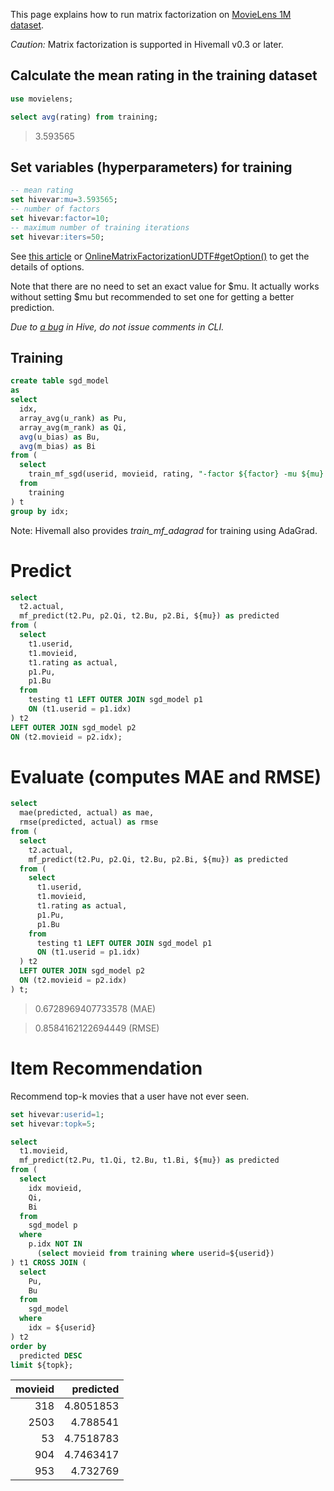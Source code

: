 
<!-- 
  Hivemall: Hive scalable Machine Learning Library
  
  Licensed under the Apache License, Version 2.0 (the "License");
  you may not use this file except in compliance with the License.
  You may obtain a copy of the License at
  
          http://www.apache.org/licenses/LICENSE-2.0
          
  Unless required by applicable law or agreed to in writing, software
  distributed under the License is distributed on an "AS IS" BASIS,
  WITHOUT WARRANTIES OR CONDITIONS OF ANY KIND, either express or implied.
  See the License for the specific language governing permissions and
  limitations under the License.
-->

This page explains how to run matrix factorization on [MovieLens 1M dataset](https://github.com/myui/hivemall/wiki/MovieLens-Dataset).

*Caution:* Matrix factorization is supported in Hivemall v0.3 or later.

## Calculate the mean rating in the training dataset
```sql
use movielens;

select avg(rating) from training;
```
> 3.593565

## Set variables (hyperparameters) for training
```sql
-- mean rating
set hivevar:mu=3.593565;
-- number of factors
set hivevar:factor=10;
-- maximum number of training iterations
set hivevar:iters=50;
```
See [this article](https://github.com/myui/hivemall/wiki/List-of-parameters-of-Matrix-Factorization) or [OnlineMatrixFactorizationUDTF#getOption()](https://github.com/myui/hivemall/blob/master/src/main/java/hivemall/mf/OnlineMatrixFactorizationUDTF.java#L123) to get the details of options.

Note that there are no need to set an exact value for $mu. It actually works without setting $mu but recommended to set one for getting a better prediction.

_Due to [a bug](https://issues.apache.org/jira/browse/HIVE-8396) in Hive, do not issue comments in CLI._

## Training
```sql
create table sgd_model
as
select
  idx, 
  array_avg(u_rank) as Pu, 
  array_avg(m_rank) as Qi, 
  avg(u_bias) as Bu, 
  avg(m_bias) as Bi
from (
  select 
    train_mf_sgd(userid, movieid, rating, "-factor ${factor} -mu ${mu} -iter ${iters}") as (idx, u_rank, m_rank, u_bias, m_bias)
  from 
    training
) t
group by idx;
```
Note: Hivemall also provides *train_mf_adagrad* for training using AdaGrad.

# Predict

```sql
select
  t2.actual,
  mf_predict(t2.Pu, p2.Qi, t2.Bu, p2.Bi, ${mu}) as predicted
from (
  select
    t1.userid, 
    t1.movieid,
    t1.rating as actual,
    p1.Pu,
    p1.Bu
  from
    testing t1 LEFT OUTER JOIN sgd_model p1
    ON (t1.userid = p1.idx) 
) t2 
LEFT OUTER JOIN sgd_model p2
ON (t2.movieid = p2.idx);
```

# Evaluate (computes MAE and RMSE)
```sql
select
  mae(predicted, actual) as mae,
  rmse(predicted, actual) as rmse
from (
  select
    t2.actual,
    mf_predict(t2.Pu, p2.Qi, t2.Bu, p2.Bi, ${mu}) as predicted
  from (
    select
      t1.userid, 
      t1.movieid,
      t1.rating as actual,
      p1.Pu,
      p1.Bu
    from
      testing t1 LEFT OUTER JOIN sgd_model p1
      ON (t1.userid = p1.idx) 
  ) t2 
  LEFT OUTER JOIN sgd_model p2
  ON (t2.movieid = p2.idx)
) t;
```
> 0.6728969407733578 (MAE) 

> 0.8584162122694449 (RMSE)

# Item Recommendation

Recommend top-k movies that a user have not ever seen.
```sql
set hivevar:userid=1;
set hivevar:topk=5;

select
  t1.movieid, 
  mf_predict(t2.Pu, t1.Qi, t2.Bu, t1.Bi, ${mu}) as predicted
from (
  select
    idx movieid,
    Qi, 
    Bi
  from
    sgd_model p
  where
    p.idx NOT IN 
      (select movieid from training where userid=${userid})
) t1 CROSS JOIN (
  select
    Pu,
    Bu
  from 
    sgd_model
  where
    idx = ${userid}
) t2
order by
  predicted DESC
limit ${topk};
```

| movieid | predicted |
|--------:|----------:|
| 318     | 4.8051853 |
| 2503    | 4.788541  |
| 53      | 4.7518783 |
| 904     | 4.7463417 |
| 953     | 4.732769  |